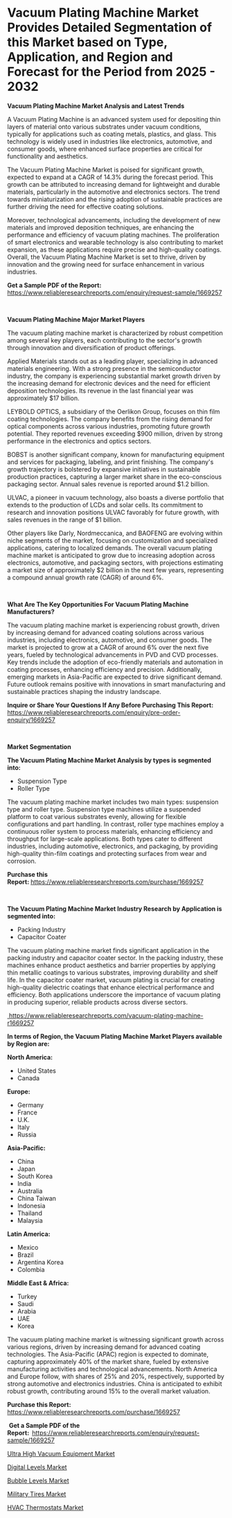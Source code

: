 <p><h1>Vacuum Plating Machine Market Provides Detailed Segmentation of this Market based on Type, Application, and Region and Forecast for the Period from 2025 - 2032</h1></p><p><strong>Vacuum Plating Machine Market Analysis and Latest Trends</strong></p>
<p><p>A Vacuum Plating Machine is an advanced system used for depositing thin layers of material onto various substrates under vacuum conditions, typically for applications such as coating metals, plastics, and glass. This technology is widely used in industries like electronics, automotive, and consumer goods, where enhanced surface properties are critical for functionality and aesthetics.</p><p>The Vacuum Plating Machine Market is poised for significant growth, expected to expand at a CAGR of 14.3% during the forecast period. This growth can be attributed to increasing demand for lightweight and durable materials, particularly in the automotive and electronics sectors. The trend towards miniaturization and the rising adoption of sustainable practices are further driving the need for effective coating solutions.</p><p>Moreover, technological advancements, including the development of new materials and improved deposition techniques, are enhancing the performance and efficiency of vacuum plating machines. The proliferation of smart electronics and wearable technology is also contributing to market expansion, as these applications require precise and high-quality coatings. Overall, the Vacuum Plating Machine Market is set to thrive, driven by innovation and the growing need for surface enhancement in various industries.</p></p>
<p><strong>Get a Sample PDF of the Report:&nbsp;</strong> <a href="https://www.reliableresearchreports.com/enquiry/request-sample/1669257?utm_campaign=24&utm_medium=2&utm_source=Github&utm_content=ia&utm_term=17022025&utm_id=vacuum-plating-machine">https://www.reliableresearchreports.com/enquiry/request-sample/1669257</a></p>
<p>&nbsp;</p>
<p><strong>Vacuum Plating Machine Major Market Players</strong></p>
<p><p>The vacuum plating machine market is characterized by robust competition among several key players, each contributing to the sector's growth through innovation and diversification of product offerings. </p><p>Applied Materials stands out as a leading player, specializing in advanced materials engineering. With a strong presence in the semiconductor industry, the company is experiencing substantial market growth driven by the increasing demand for electronic devices and the need for efficient deposition technologies. Its revenue in the last financial year was approximately $17 billion.</p><p>LEYBOLD OPTICS, a subsidiary of the Oerlikon Group, focuses on thin film coating technologies. The company benefits from the rising demand for optical components across various industries, promoting future growth potential. They reported revenues exceeding $900 million, driven by strong performance in the electronics and optics sectors.</p><p>BOBST is another significant company, known for manufacturing equipment and services for packaging, labeling, and print finishing. The company's growth trajectory is bolstered by expansive initiatives in sustainable production practices, capturing a larger market share in the eco-conscious packaging sector. Annual sales revenue is reported around $1.2 billion.</p><p>ULVAC, a pioneer in vacuum technology, also boasts a diverse portfolio that extends to the production of LCDs and solar cells. Its commitment to research and innovation positions ULVAC favorably for future growth, with sales revenues in the range of $1 billion.</p><p>Other players like Darly, Nordmeccanica, and BAOFENG are evolving within niche segments of the market, focusing on customization and specialized applications, catering to localized demands. The overall vacuum plating machine market is anticipated to grow due to increasing adoption across electronics, automotive, and packaging sectors, with projections estimating a market size of approximately $2 billion in the next few years, representing a compound annual growth rate (CAGR) of around 6%.</p></p>
<p>&nbsp;</p>
<p><strong>What Are The Key Opportunities For Vacuum Plating Machine Manufacturers?</strong></p>
<p><p>The vacuum plating machine market is experiencing robust growth, driven by increasing demand for advanced coating solutions across various industries, including electronics, automotive, and consumer goods. The market is projected to grow at a CAGR of around 6% over the next five years, fueled by technological advancements in PVD and CVD processes. Key trends include the adoption of eco-friendly materials and automation in coating processes, enhancing efficiency and precision. Additionally, emerging markets in Asia-Pacific are expected to drive significant demand. Future outlook remains positive with innovations in smart manufacturing and sustainable practices shaping the industry landscape.</p></p>
<p><strong>Inquire or Share Your Questions If Any Before Purchasing This Report:</strong> <a href="https://www.reliableresearchreports.com/enquiry/pre-order-enquiry/1669257?utm_campaign=24&utm_medium=2&utm_source=Github&utm_content=ia&utm_term=17022025&utm_id=vacuum-plating-machine">https://www.reliableresearchreports.com/enquiry/pre-order-enquiry/1669257</a></p>
<p>&nbsp;</p>
<p><strong>Market Segmentation</strong></p>
<p><strong>The Vacuum Plating Machine Market Analysis by types is segmented into:</strong></p>
<p><ul><li>Suspension Type</li><li>Roller Type</li></ul></p>
<p><p>The vacuum plating machine market includes two main types: suspension type and roller type. Suspension type machines utilize a suspended platform to coat various substrates evenly, allowing for flexible configurations and part handling. In contrast, roller type machines employ a continuous roller system to process materials, enhancing efficiency and throughput for large-scale applications. Both types cater to different industries, including automotive, electronics, and packaging, by providing high-quality thin-film coatings and protecting surfaces from wear and corrosion.</p></p>
<p><strong>Purchase this Report:&nbsp;</strong><a href="https://www.reliableresearchreports.com/purchase/1669257?utm_campaign=24&utm_medium=2&utm_source=Github&utm_content=ia&utm_term=17022025&utm_id=vacuum-plating-machine">https://www.reliableresearchreports.com/purchase/1669257</a></p>
<p>&nbsp;</p>
<p><strong>The Vacuum Plating Machine Market Industry Research by Application is segmented into:</strong></p>
<p><ul><li>Packing Industry</li><li>Capacitor Coater</li></ul></p>
<p><p>The vacuum plating machine market finds significant application in the packing industry and capacitor coater sector. In the packing industry, these machines enhance product aesthetics and barrier properties by applying thin metallic coatings to various substrates, improving durability and shelf life. In the capacitor coater market, vacuum plating is crucial for creating high-quality dielectric coatings that enhance electrical performance and efficiency. Both applications underscore the importance of vacuum plating in producing superior, reliable products across diverse sectors.</p></p>
<p><a href="https://www.reliableresearchreports.com/vacuum-plating-machine-r1669257?utm_campaign=24&utm_medium=2&utm_source=Github&utm_content=ia&utm_term=17022025&utm_id=vacuum-plating-machine">&nbsp;https://www.reliableresearchreports.com/vacuum-plating-machine-r1669257</a></p>
<p><strong>In terms of Region, the Vacuum Plating Machine Market Players available by Region are:</strong></p>
<p>
    <p> <strong> North America: </strong>
        <ul>
            <li>United States</li>
            <li>Canada</li>
        </ul>
        </p> 
    <p> <strong> Europe: </strong>
        <ul>
            <li>Germany</li>
            <li>France</li>
            <li>U.K.</li>
            <li>Italy</li>
            <li>Russia</li>
        </ul>
        </p> 
    <p> <strong> Asia-Pacific: </strong>
        <ul>
            <li>China</li>
            <li>Japan</li>
            <li>South Korea</li>
            <li>India</li>
            <li>Australia</li>
            <li>China Taiwan</li>
            <li>Indonesia</li>
            <li>Thailand</li>
            <li>Malaysia</li>
        </ul>
        </p> 
    <p> <strong> Latin America: </strong>
        <ul>
            <li>Mexico</li>
            <li>Brazil</li>
            <li>Argentina Korea</li>
            <li>Colombia</li>
        </ul>
        </p> 
    <p> <strong> Middle East & Africa: </strong>
        <ul>
            <li>Turkey</li>
            <li>Saudi</li>
            <li>Arabia</li>
            <li>UAE</li>
            <li>Korea</li>
        </ul>
    </p>
    </p>
<p><p>The vacuum plating machine market is witnessing significant growth across various regions, driven by increasing demand for advanced coating technologies. The Asia-Pacific (APAC) region is expected to dominate, capturing approximately 40% of the market share, fueled by extensive manufacturing activities and technological advancements. North America and Europe follow, with shares of 25% and 20%, respectively, supported by strong automotive and electronics industries. China is anticipated to exhibit robust growth, contributing around 15% to the overall market valuation.</p></p>
<p><strong>Purchase this Report: </strong><a href="https://www.reliableresearchreports.com/purchase/1669257?utm_campaign=24&utm_medium=2&utm_source=Github&utm_content=ia&utm_term=17022025&utm_id=vacuum-plating-machine">https://www.reliableresearchreports.com/purchase/1669257</a></p>
<p>&nbsp;<strong>Get a Sample PDF of the Report:&nbsp;&nbsp;</strong><a href="https://www.reliableresearchreports.com/enquiry/request-sample/1669257?utm_campaign=24&utm_medium=2&utm_source=Github&utm_content=ia&utm_term=17022025&utm_id=vacuum-plating-machine">https://www.reliableresearchreports.com/enquiry/request-sample/1669257</a></p>
<p><strong></strong></p>
<p><p><a href="https://github.com/curinbucan9/Market-Research-Report-List-1/blob/main/ultra-high-vacuum-equipment-market.md?utm_campaign=24&utm_medium=2&utm_source=Github&utm_content=ia&utm_term=17022025&utm_id=vacuum-plating-machine">Ultra High Vacuum Equipment Market</a></p><p><a href="https://github.com/haaszgettre6/Market-Research-Report-List-1/blob/main/digital-levels-market.md?utm_campaign=24&utm_medium=2&utm_source=Github&utm_content=ia&utm_term=17022025&utm_id=vacuum-plating-machine">Digital Levels Market</a></p><p><a href="https://github.com/zanoligarav/Market-Research-Report-List-1/blob/main/bubble-levels-market.md?utm_campaign=24&utm_medium=2&utm_source=Github&utm_content=ia&utm_term=17022025&utm_id=vacuum-plating-machine">Bubble Levels Market</a></p><p><a href="https://github.com/boitafbg/Market-Research-Report-List-1/blob/main/military-tires-market.md?utm_campaign=24&utm_medium=2&utm_source=Github&utm_content=ia&utm_term=17022025&utm_id=vacuum-plating-machine">Military Tires Market</a></p><p><a href="https://github.com/qetelosooya/Market-Research-Report-List-1/blob/main/hvac-thermostats-market.md?utm_campaign=24&utm_medium=2&utm_source=Github&utm_content=ia&utm_term=17022025&utm_id=vacuum-plating-machine">HVAC Thermostats Market</a></p></p>